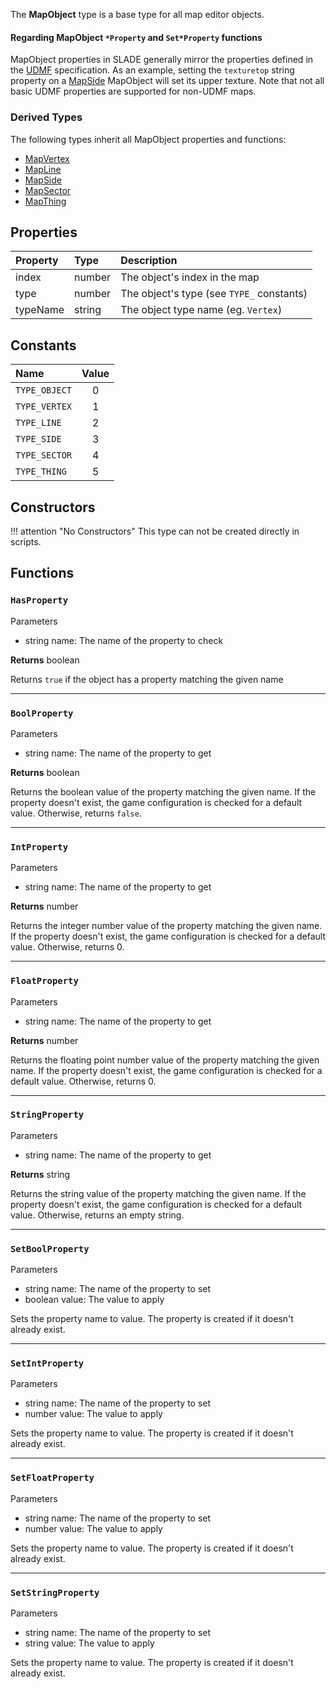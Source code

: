 The **MapObject** type is a base type for all map editor objects.

#### Regarding MapObject `*Property` and `Set*Property` functions

MapObject properties in SLADE generally mirror the properties defined in the [UDMF](https://doomwiki.org/wiki/UDMF) specification. As an example, setting the `texturetop` string property on a <type>[MapSide](MapSide.md)</type> MapObject will set its upper texture. Note that not all basic UDMF properties are supported for non-UDMF maps.

### Derived Types

The following types inherit all MapObject properties and functions:

* <type>[MapVertex](MapVertex.md)</type>
* <type>[MapLine](MapLine.md)</type>
* <type>[MapSide](MapSide.md)</type>
* <type>[MapSector](MapSector.md)</type>
* <type>[MapThing](MapThing.md)</type>

## Properties

| Property | Type | Description |
|:---------|:-----|:------------|
<prop class="ro">index</prop>     | <type>number</type> | The object's index in the map
<prop class="ro">type</prop>      | <type>number</type> | The object's type (see `TYPE_` constants)
<prop class="ro">typeName</prop>  | <type>string</type> | The object type name (eg. `Vertex`)

## Constants

| Name | Value |
|:-----|:-----:|
`TYPE_OBJECT` | 0
`TYPE_VERTEX` | 1
`TYPE_LINE` | 2
`TYPE_SIDE` | 3
`TYPE_SECTOR` | 4
`TYPE_THING` | 5

## Constructors

!!! attention "No Constructors"
    This type can not be created directly in scripts.

## Functions

### `HasProperty`

<listhead>Parameters</listhead>

* <type>string</type> <arg>name</arg>: The name of the property to check

**Returns** <type>boolean</type>

Returns `true` if the object has a property matching the given <arg>name</arg>

---
### `BoolProperty`

<listhead>Parameters</listhead>

* <type>string</type> <arg>name</arg>: The name of the property to get

**Returns** <type>boolean</type>

Returns the <type>boolean</type> value of the property matching the given <arg>name</arg>. If the property doesn't exist, the game configuration is checked for a default value. Otherwise, returns `false`.

---
### `IntProperty`

<listhead>Parameters</listhead>

* <type>string</type> <arg>name</arg>: The name of the property to get

**Returns** <type>number</type>

Returns the integer <type>number</type> value of the property matching the given <arg>name</arg>. If the property doesn't exist, the game configuration is checked for a default value. Otherwise, returns 0.

---
### `FloatProperty`

<listhead>Parameters</listhead>

* <type>string</type> <arg>name</arg>: The name of the property to get

**Returns** <type>number</type>

Returns the floating point <type>number</type> value of the property matching the given <arg>name</arg>. If the property doesn't exist, the game configuration is checked for a default value. Otherwise, returns 0.

---
### `StringProperty`

<listhead>Parameters</listhead>

* <type>string</type> <arg>name</arg>: The name of the property to get

**Returns** <type>string</type>

Returns the <type>string</type> value of the property matching the given <arg>name</arg>. If the property doesn't exist, the game configuration is checked for a default value. Otherwise, returns an empty string.

---
### `SetBoolProperty`

<listhead>Parameters</listhead>

* <type>string</type> <arg>name</arg>: The name of the property to set
* <type>boolean</type> <arg>value</arg>: The value to apply

Sets the property <arg>name</arg> to <arg>value</arg>. The property is created if it doesn't already exist.

---
### `SetIntProperty`

<listhead>Parameters</listhead>

* <type>string</type> <arg>name</arg>: The name of the property to set
* <type>number</type> <arg>value</arg>: The value to apply

Sets the property <arg>name</arg> to <arg>value</arg>. The property is created if it doesn't already exist.

---
### `SetFloatProperty`

<listhead>Parameters</listhead>

* <type>string</type> <arg>name</arg>: The name of the property to set
* <type>number</type> <arg>value</arg>: The value to apply

Sets the property <arg>name</arg> to <arg>value</arg>. The property is created if it doesn't already exist.

---
### `SetStringProperty`

<listhead>Parameters</listhead>

* <type>string</type> <arg>name</arg>: The name of the property to set
* <type>string</type> <arg>value</arg>: The value to apply

Sets the property <arg>name</arg> to <arg>value</arg>. The property is created if it doesn't already exist.
